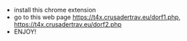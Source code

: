 - install this chrome extension
- go to this web page https://t4x.crusadertrav.eu/dorf1.php, https://t4x.crusadertrav.eu/dorf2.php
- ENJOY!
